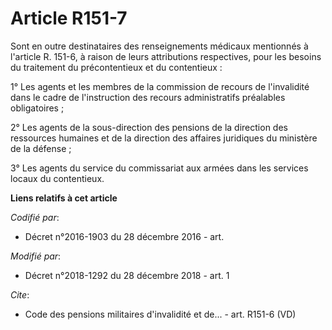 # Article R151-7

Sont en outre destinataires des renseignements médicaux mentionnés à l'article R. 151-6, à raison de leurs attributions
respectives, pour les besoins du traitement du précontentieux et du contentieux :

1° Les agents et les membres de la commission de recours de l'invalidité dans le cadre de l'instruction des recours
administratifs préalables obligatoires ;

2° Les agents de la sous-direction des pensions de la direction des ressources humaines et de la direction des affaires
juridiques du ministère de la défense ;

3° Les agents du service du commissariat aux armées dans les services locaux du contentieux.

**Liens relatifs à cet article**

_Codifié par_:

  - Décret n°2016-1903 du 28 décembre 2016 - art.

_Modifié par_:

  - Décret n°2018-1292 du 28 décembre 2018 - art. 1

_Cite_:

  - Code des pensions militaires d'invalidité et de... - art. R151-6 (VD)
